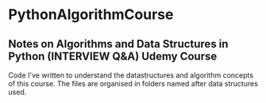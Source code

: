 # PythonAlgorithmCourse

## Notes on Algorithms and Data Structures in Python (INTERVIEW Q&amp;A) Udemy Course

Code I've written to understand the datastructures and algorithm concepts of this course.
The files are organised in folders named after data structures used.

